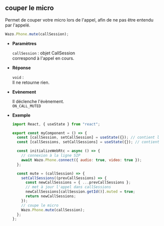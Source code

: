 ## couper le micro

Permet de couper votre micro lors de l'appel, afin de ne pas être entendu par l'appelé.

```js
Wazo.Phone.mute(callSession);
```

<div class="useless-tab-container">

- **Paramètres**

  `callSession` : objet CallSession  
  correspond à l'appel en cours.

- **Réponse**

  `void` :  
  Il ne retourne rien.

- **Evènement**

  Il déclenche l'évènement.  
  `ON_CALL_MUTED`

- **Exemple**

  ```js
  import React, { useState } from "react";

  export const myComponent = () => {
    const [callSession, setCallSession] = useState({}); // contient l'appel actif
    const [callSessions, setCallSessions] = useState({}); // contient l'ensemble des appels (en cours et disponible)

    const initializeWebRtc = async () => {
      // connexion à la ligne SIP
      await Wazo.Phone.connect({ audio: true, video: true });
    };

    const mute = (callSession) => {
      setCallSessions((prevCallSessions) => {
        const newCallSessions = { ...prevCallSessions };
        // met à jour l'appel dans callSessions
        newCallSessions[callSession.getId()].muted = true;
        return newCallSessions;
      });
      // coupe le micro
      Wazo.Phone.mute(callSession);
    };
  };
  ```

</div>
